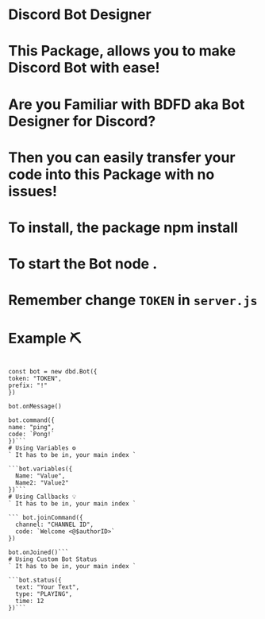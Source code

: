 # Discord Bot Designer 
# This Package, allows you to make Discord Bot with ease!
# Are you Familiar with BDFD aka Bot Designer for Discord?
# Then you can easily transfer your code into this Package with no issues!
# To install, the package npm install
# To start the Bot node .
# Remember change `TOKEN` in `server.js`
# Example ⛏
```const dbd = require("dbd.js")

const bot = new dbd.Bot({
token: "TOKEN", 
prefix: "!" 
})

bot.onMessage()

bot.command({
name: "ping", 
code: `Pong!` 
})```
# Using Variables ⚙️
` It has to be in, your main index `

```bot.variables({
  Name: "Value",
  Name2: "Value2"
})```
# Using Callbacks 💡
` It has to be in, your main index `

``` bot.joinCommand({
  channel: "CHANNEL ID",
  code: `Welcome <@$authorID>`
})

bot.onJoined()```
# Using Custom Bot Status
` It has to be in, your main index `

```bot.status({
  text: "Your Text",
  type: "PLAYING",
  time: 12
})```
